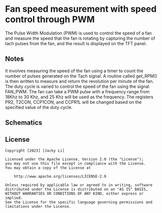 # Fan speed measurement with speed control through PWM

The Pulse Width Modulation (PWM) is used to control the speed of a fan and measure the speed that the fan is rotating by capturing the number of tach pulses from the fan, and the result is displayed on the TFT panel. 

## Notes

It involves measuring the speed of the fan using a timer to count the number of pulses generated on the Tach signal. A routine called get_RPM() is then written to measure and return the revolution per minute of the fan. The duty cycle is varied to control the speed of the fan using the signal FAN_PWM. The fan can take a PWM pulse with a frequency range from 18Khz to 30 Khz, and 25 Khz will be used as the frequency. The registers PR2, T2CON, CCP1CON, and CCPR1L will be changed based on the specified value of the duty cycle.

## Schematics

## License

    Copyright [2023] [Jacky Li]

    Licensed under the Apache License, Version 2.0 (the "License");
    you may not use this file except in compliance with the License.
    You may obtain a copy of the License at

        http://www.apache.org/licenses/LICENSE-2.0

    Unless required by applicable law or agreed to in writing, software
    distributed under the License is distributed on an "AS IS" BASIS,
    WITHOUT WARRANTIES OR CONDITIONS OF ANY KIND, either express or implied.
    See the License for the specific language governing permissions and
    limitations under the License.
